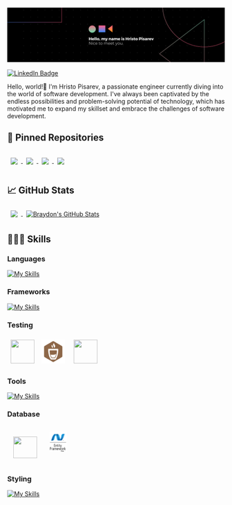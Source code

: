 ![Hristo's GitHub Banner](./assets/GitHubHeader.png)

[![LinkedIn Badge](https://img.shields.io/badge/LinkedIn-Profile-informational?style=flat&logo=linkedin&logoColor=white&color=0D76A8)](https://www.linkedin.com/in/hristo-pisarev-87258620a/)


Hello, world!👋  I'm Hristo Pisarev, a passionate engineer currently diving into the world of software development. I've always been captivated by the endless possibilities and problem-solving potential of technology, which has motivated me to expand my skillset and embrace the challenges of software development.

## 📌 Pinned Repositories

<a href="https://github.com/Pisarevv/CarCare-Companion">
  <img align="center" style="margin:1rem 0.5rem" src="https://github-readme-stats-sigma-five.vercel.app/api/pin/?username=Pisarevv&repo=CarCare-Companion&title_color=ffffff&text_color=c9cacc&icon_color=4AB197&bg_color=1A2B34" />
</a>

<a href="https://github.com/Pisarevv/FurnitureStore">
  <img align="center" style="margin:1rem 0.5rem" src="https://github-readme-stats-sigma-five.vercel.app/api/pin/?username=Pisarevv&repo=FurnitureStore&title_color=ffffff&text_color=c9cacc&icon_color=4AB197&bg_color=1A2B34" />
</a>

<a href="https://github.com/Pisarevv/SoftUni-ASP.NET-Fundamentals">
  <img align="center" style="margin:1rem 0.5rem" src="https://github-readme-stats-sigma-five.vercel.app/api/pin/?username=Pisarevv&repo=SoftUni-ASP.NET-Fundamentals&title_color=ffffff&text_color=c9cacc&icon_color=4AB197&bg_color=1A2B34" />
</a>

<a href="https://github.com/Pisarevv/SoftUni-JavaScript-Applications">
  <img align="center" style="margin:1rem 0.5rem" src="https://github-readme-stats-sigma-five.vercel.app/api/pin/?username=Pisarevv&repo=SoftUni-JavaScript-Applications&title_color=ffffff&text_color=c9cacc&icon_color=4AB197&bg_color=1A2B34" />
</a>


## 📈 GitHub Stats

<a href="https://github.com/Pisarevv">
  <img align="center" style="margin:0.5rem" src="https://github-readme-stats-sigma-five.vercel.app/api/top-langs/?username=Pisarevv&hide=html,css,Batchfile&title_color=ffffff&text_color=c9cacc&icon_color=4AB197&bg_color=1A2B34" />
</a>

<a href="https://github.com/https://github.com/Pisarevv">
  <img align="center" style="margin:0.5rem" src="https://github-readme-stats-sigma-five.vercel.app/api?username=Pisarevv&show_icons=true&line_height=27&count_private=true&title_color=ffffff&text_color=c9cacc&icon_color=4AB097&bg_color=1A2B34" alt="Braydon's GitHub Stats" />
</a>


## 👨🏻‍💻 Skills

### Languages
[![My Skills](https://skillicons.dev/icons?i=cs,js&theme=dark&perline=3)](https://skillicons.dev)

### Frameworks
[![My Skills](https://skillicons.dev/icons?i=dotnet,react&theme=dark&perline=3)](https://skillicons.dev)


### Testing
<img align="center" style="margin:0.5rem" src="https://nunit.org/img/nunit.svg" width="55" height="55"/><img align="center" style="margin:0.5rem" src="https://github.com/vscode-icons/vscode-icons/blob/master/icons/file_type_mocha.svg" width="55" height="55"/> <img align="center" style="margin:0.5rem" src="https://raw.githubusercontent.com/gist/keithamus/3d8cfbaeddf8bdf5f7cd94a3bdae0934/raw/63ca295f3aa7e1b94b598d84dfe0330383497a8c/Chai%20Logo%20(C).svg" width="55" height="55"/>


### Tools
[![My Skills](https://skillicons.dev/icons?i=git,github,docker,postman&theme=dark&perline=3)](https://skillicons.dev)


### Database
<img style="margin:0.9rem" src="https://img.icons8.com/color/512/microsoft-sql-server.png" width="55" height="50"/><img style="margin:0.9rem" src="https://raw.githubusercontent.com/uid100/EF_DatabaseFirst/master/images/EntityFramework.png" width="40" height="47"/>


### Styling
[![My Skills](https://skillicons.dev/icons?i=css,html&theme=dark&perline=3)](https://skillicons.dev)





